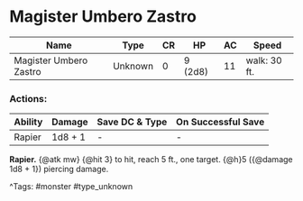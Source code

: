 # Magister Umbero Zastro

| Name | Type | CR | HP | AC | Speed |
|------|------|----|----|----|-------|
| Magister Umbero Zastro | Unknown | 0 | 9 (2d8) | 11 | walk: 30 ft. |

### Actions:

| Ability | Damage | Save DC & Type | On Successful Save |
|---------|--------|----------------|--------------------|
| Rapier | 1d8 + 1 | - | - |


**Rapier.** {@atk mw} {@hit 3} to hit, reach 5 ft., one target. {@h}5 ({@damage 1d8 + 1}) piercing damage.

^Tags: #monster #type_unknown